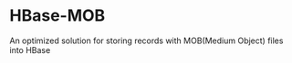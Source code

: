 HBase-MOB
=========

An optimized solution for storing records with MOB(Medium Object) files into HBase
